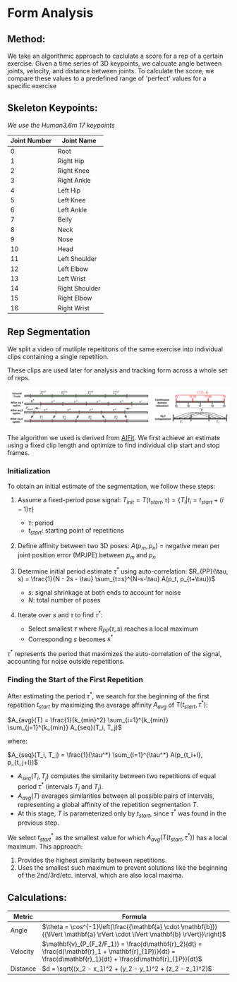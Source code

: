 # Form Analysis

## Method:

We take an algorithmic approach to caclulate a score for a rep of a certain exercise.
Given a time series of 3D keypoints, we calcuate angle between joints, velocity, and distance between joints.
To calculate the score, we compare these values to a predefined range of 'perfect' values for a specific exercise

## Skeleton Keypoints:

_We use the Human3.6m 17 keypoints_

| Joint Number | Joint Name     |
| ------------ | -------------- |
| 0            | Root           |
| 1            | Right Hip      |
| 2            | Right Knee     |
| 3            | Right Ankle    |
| 4            | Left Hip       |
| 5            | Left Knee      |
| 6            | Left Ankle     |
| 7            | Belly          |
| 8            | Neck           |
| 9            | Nose           |
| 10           | Head           |
| 11           | Left Shoulder  |
| 12           | Left Elbow     |
| 13           | Left Wrist     |
| 14           | Right Shoulder |
| 15           | Right Elbow    |
| 16           | Right Wrist    |

## Rep Segmentation

We split a video of mutliple repeititons of the same exercise into individual clips containing a single repetition.

These clips are used later for analysis and tracking form across a whole set of reps.

![repetition segmentation algo](../assets/rep_seg.png)

The algorithm we used is derived from [AIFit](https://openaccess.thecvf.com/content/CVPR2021/papers/Fieraru_AIFit_Automatic_3D_Human-Interpretable_Feedback_Models_for_Fitness_Training_CVPR_2021_paper.pdf). We first achieve an estimate using a fixed clip length and optimize to find individual clip start and stop frames.

### Initialization

To obtain an initial estimate of the segmentation, we follow these steps:

1. Assume a fixed-period pose signal:
   $T_{init} = T(t_{start}, \tau) = \{T_i | t_i = t_{start} + (i - 1)\tau\}$

   - $\tau$: period
   - $t_{start}$: starting point of repetitions

2. Define affinity between two 3D poses:
   $A(p_m, p_n)$ = negative mean per joint position error (MPJPE) between $p_m$ and $p_n$

3. Determine initial period estimate $\tau^*$ using auto-correlation:
   $R_{PP}(\tau, s) = \frac{1}{N - 2s - \tau} \sum_{t=s}^{N-s-\tau} A(p_t, p_{t+\tau})$

   - $s$: signal shrinkage at both ends to account for noise
   - $N$: total number of poses

4. Iterate over $s$ and $\tau$ to find $\tau^*$:
   - Select smallest $\tau$ where $R_{PP}(\tau, s)$ reaches a local maximum
   - Corresponding $s$ becomes $s^*$

$\tau^*$ represents the period that maximizes the auto-correlation of the signal, accounting for noise outside repetitions.

### Finding the Start of the First Repetition

After estimating the period $\tau^*$, we search for the beginning of the first repetition $t_{start}$ by maximizing the average affinity $A_{avg}$ of $T(t_{start}, \tau^*)$:

$A_{avg}(T) = \frac{1}{k_{min}^2} \sum_{i=1}^{k_{min}} \sum_{j=1}^{k_{min}} A_{seq}(T_i, T_j)$

where:

$A_{seq}(T_i, T_j) = \frac{1}{\tau^*} \sum_{l=1}^{\tau^*} A(p_{t_i+l}, p_{t_j+l})$

- $A_{seq}(T_i, T_j)$ computes the similarity between two repetitions of equal period $\tau^*$ (intervals $T_i$ and $T_j$).
- $A_{avg}(T)$ averages similarities between all possible pairs of intervals, representing a global affinity of the repetition segmentation $T$.
- At this stage, $T$ is parameterized only by $t_{start}$, since $\tau^*$ was found in the previous step.

We select $t^*_{start}$ as the smallest value for which $A_{avg}(T(t_{start}, \tau^*))$ has a local maximum. This approach:

1. Provides the highest similarity between repetitions.
2. Uses the smallest such maximum to prevent solutions like the beginning of the 2nd/3rd/etc. interval, which are also local maxima.

## Calculations:

| Metric   | Formula                                                                                                                                                       |
| -------- | ------------------------------------------------------------------------------------------------------------------------------------------------------------- |
| Angle    | $\theta = \cos^{-1}\left(\frac{{\mathbf{a} \cdot \mathbf{b}}}{{\lVert \mathbf{a} \rVert \cdot \lVert \mathbf{b} \rVert}}\right)$                              |
| Velocity | $\mathbf{v}_{P_{F_2/F_1}} = \frac{d\mathbf{r}_2}{dt} = \frac{d(\mathbf{r}_1 + \mathbf{r}_{1P})}{dt} = \frac{d\mathbf{r}_1}{dt} + \frac{d\mathbf{r}_{1P}}{dt}$ |
| Distance | $d = \sqrt{(x_2 - x_1)^2 + (y_2 - y_1)^2 + (z_2 - z_1)^2}$                                                                                                    |
